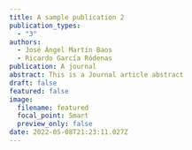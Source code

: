 ```yaml
---
title: A sample publication 2
publication_types:
  - "3"
authors:
  - José Ángel Martín Baos
  - Ricardo García Ródenas
publication: A journal
abstract: This is a Journal article abstract
draft: false
featured: false
image:
  filename: featured
  focal_point: Smart
  preview_only: false
date: 2022-05-08T21:23:11.027Z
---
```

